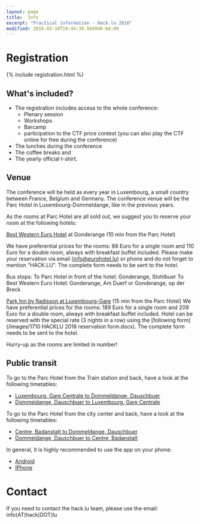 ```yaml
---
layout: page
title:  Info
excerpt: "Practical information - Hack.lu 2016"
modified: 2016-03-10T19:44:38.564948-04:00
---
```


# Registration

{% include registration.html %}

## What's included?

* The registration includes access to the whole conference:
   * Plenary session
   * Workshops
   * Barcamp
   * participation to the CTF price contest (you can also play the CTF online for free during the conference)
* The lunches during the conference
* The coffee breaks and
* The yearly official t-shirt.

## Venue

The conference will be held as every year in Luxembourg, a small country between France, Belgium and Germany. The conference venue will be the Parc Hotel in Luxembourg-Dommeldange, like in the previous years.

As the rooms at Parc Hotel are all sold out, we suggest you to reserve your room at the following hotels:

[Best Western Euro Hotel](http://www.eurohotel.lu/seiten/home.html?lang=English) at Gonderange (10 min from the Parc Hotel)  

We have preferential prices for the rooms: 88 Euro for a single room and 110 Euro for a double room, always with breakfast buffet included. Please make your reservation via email (info@eurohotel.lu) or phone and do not forget to mention “HACK.LU”. The complete form needs to be sent to the hotel.

Bus stops:
To Parc Hotel in front of the hotel: Gonderange, Stohlbuer
To Best Western Euro Hotel: Gonderange, Am Duerf or Gonderange, op der Breck

[Park Inn by Radisson at Luxembourg-Gare](http://www.parkinn.com/hotel-luxembourg) (15 min from the Parc Hotel)
We have preferential prices for the rooms: 189 Euro for a single room and 209 Euro for a double room, always with breakfast buffet included. Hotel can be reserved with the special rate (3 nights in a row) using the [following form](/images/1710 HACKLU 2016 reservation form.docx). The complete form needs to be sent to the hotel. 
 
Hurry-up as the rooms are limited in number!

## Public transit

To go to the Parc Hotel from the Train station and back, have a look at the following timetables:

* [Luxembourg, Gare Centrale to Dommeldange, Dauschbuer](/images/Luxembourg_gare_Dommeldange_daus.pdf)
* [Dommeldange, Dauschbuer to Luxembourg, Gare Centrale](/images/Dommeldange_dausLuxembourg_gare_.pdf)


To go to the Parc Hotel from the city center and back, have a look at the following timetables:

* [Centre, Badanstalt to Dommeldange, Dauschbuer](/images/Centre_badanstalDommeldange_daus.pdf)
* [Dommeldange, Dauschbuer to Centre, Badanstalt](/images/Dommeldange_dausCentre_badanstal.pdf)


In general, it is highly recommended to use the app on your phone:

* [Android](https://play.google.com/store/apps/details?id=de.hafas.android.cdt&hl=en)
* [IPhone](https://itunes.apple.com/us/app/mobiliteit.lu/id434829995?mt=8)

# Contact

If you need to contact the hack.lu team, please use the email: info(AT)hack(DOT)lu
